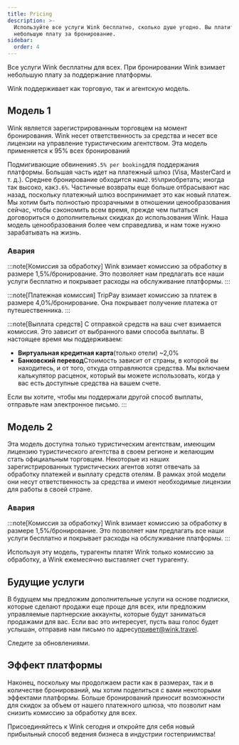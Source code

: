 ```yaml
---
title: Pricing
description: >-
  Используйте все услуги Wink бесплатно, сколько душе угодно. Вы платите только
  небольшую плату за бронирование.
sidebar:
  order: 4
---
```

Все услуги Wink бесплатны для всех. При бронировании Wink взимает небольшую плату за поддержание платформы.

Wink поддерживает как торговую, так и агентскую модель.

## Модель 1

Wink является зарегистрированным торговцем на момент бронирования. Wink несет ответственность за средства и несет все лицензии на управление туристическим агентством.
Эта модель применяется к 95% всех бронирований

Подмигивающие обвинения`5.5% per booking`для поддержания платформы.
Большая часть идет на платежный шлюз (Visa, MasterCard и т. д.). Среднее бронирование обходится нам`2.95%`приобретать; иногда так высоко, как`3.6%`. Частичные возвраты еще больше отбрасывают нас назад, поскольку платежный шлюз воспринимает это как новый платеж.
Мы хотим быть полностью прозрачными в отношении ценообразования сейчас, чтобы сэкономить всем время, прежде чем пытаться договориться о дополнительных скидках до использования Wink. Наша модель ценообразования более чем справедлива, и нам тоже нужно зарабатывать на жизнь.

### Авария

:::note\[Комиссия за обработку]
Wink взимает комиссию за обработку в размере 1,5%/бронирование. Это позволяет нам предлагать все наши услуги бесплатно и покрывает расходы на обслуживание платформы.
:::

:::note\[Платежная комиссия]
TripPay взимает комиссию за платеж в размере 4,0%/бронирование. Она покрывает получение платежа от путешественника.
:::

:::note\[Выплата средств]
С отправкой средств на ваш счет взимается комиссия. Это зависит от выбранного вами способа выплаты. В настоящее время мы поддерживаем:

* **Виртуальная кредитная карта**(только отели) ~2,0%
* **Банковский перевод**Стоимость зависит от страны, в которой вы находитесь, и от того, откуда отправляются средства. Мы включаем калькулятор расценок, который вы можете использовать, когда у вас есть доступные средства на вашем счете.

Если вы хотите, чтобы мы поддержали другой способ выплаты, отправьте нам электронное письмо.
:::

## Модель 2

Эта модель доступна только туристическим агентствам, имеющим лицензию туристического агентства в своем регионе и желающим стать официальным торговцем. Некоторые из наших зарегистрированных туристических агентов хотят отвечать за обработку платежей и выплату средств отелям. В рамках этой модели они несут ответственность за средства и имеют необходимые лицензии для работы в своей стране.

### Авария

:::note\[Комиссия за обработку]
Wink взимает комиссию за обработку в размере 1,5%/бронирование. Это позволяет нам предлагать все наши услуги бесплатно и покрывает расходы на обслуживание платформы.
:::

Используя эту модель, турагенты платят Wink только комиссию за обработку, а Wink ежемесячно выставляет счет турагенту.

## Будущие услуги

В будущем мы предложим дополнительные услуги на основе подписки, которые сделают продажи еще проще для всех, или предложим управляемые партнерские аккаунты, которые будут заниматься продажами для вас. Если вас это интересует, пусть ваш голос будет услышан, отправив нам письмо по адресу[привет@wink.travel](mailto:hi@wink.travel).

Следите за обновлениями.

## Эффект платформы

Наконец, поскольку мы продолжаем расти как в размерах, так и в количестве бронирований, мы хотим поделиться с вами некоторыми эффектами платформы. Больше бронирований приносит возможности для скидок за объем от нашего платежного шлюза, что позволит нам снизить комиссию за обработку для всех.

Присоединяйтесь к Wink сегодня и откройте для себя новый прибыльный способ ведения бизнеса в индустрии гостеприимства!

